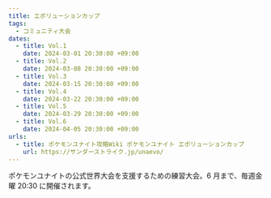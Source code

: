 ```yaml
---
title: エボリューションカップ
tags:
  - コミュニティ大会
dates:
  - title: Vol.1
    date: 2024-03-01 20:30:00 +09:00
  - title: Vol.2
    date: 2024-03-08 20:30:00 +09:00
  - title: Vol.3
    date: 2024-03-15 20:30:00 +09:00
  - title: Vol.4
    date: 2024-03-22 20:30:00 +09:00
  - title: Vol.5
    date: 2024-03-29 20:30:00 +09:00
  - title: Vol.6
    date: 2024-04-05 20:30:00 +09:00
urls:
  - title: ポケモンユナイト攻略Wiki ポケモンユナイト エボリューションカップ
    url: https://サンダーストライク.jp/unaevo/
---
```


ポケモンユナイトの公式世界大会を支援するための練習大会。6 月まで、毎週金曜 20:30 に開催されます。

